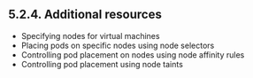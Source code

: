 ## 5.2.4. Additional resources

- Specifying nodes for virtual machines
- Placing pods on specific nodes using node selectors
- Controlling pod placement on nodes using node affinity rules
- Controlling pod placement using node taints

